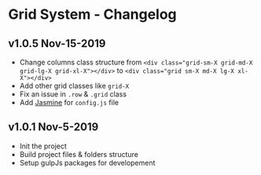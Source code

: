 # Grid System - Changelog

## v1.0.5 Nov-15-2019
+ Change columns class structure from ```<div class="grid-sm-X grid-md-X grid-lg-X grid-xl-X"></div>``` to ```<div class="grid sm-X md-X lg-X xl-X"></div>```
+ Add other grid classes like ```grid-X```
+ Fix an issue in ```.row``` & ```.grid``` class
+ Add [Jasmine](https://jasmine.github.io/index.html) for ```config.js``` file

## v1.0.1 Nov-5-2019
+ Init the project
+ Build project files & folders structure
+ Setup gulpJs packages for developement
